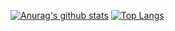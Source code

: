 [![Anurag's github stats](https://github-readme-stats.vercel.app/api?username=hotaka-matsuoka&count_private=true&show_icons=true&theme=merco)](https://github.com/anuraghazra/github-readme-stats)
[![Top Langs](https://github-readme-stats.vercel.app/api/top-langs/?username=hotaka-matsuoka&layout=compacte&theme=merco)](https://github.com/anuraghazra/github-readme-stats)
